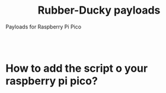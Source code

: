 <center><h1>Rubber-Ducky payloads</h1></center>
<p>Payloads for Raspberry Pi Pico</p>
<br>
<br>
<h1>How to add the script o your raspberry pi pico?</h1>
  


